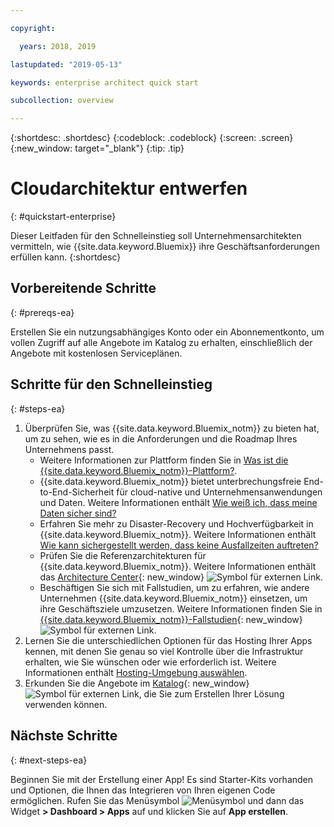 ```yaml
---

copyright:

  years: 2018, 2019

lastupdated: "2019-05-13"

keywords: enterprise architect quick start

subcollection: overview

---
```


{:shortdesc: .shortdesc}
{:codeblock: .codeblock}
{:screen: .screen}
{:new_window: target="_blank"}
{:tip: .tip}

# Cloudarchitektur entwerfen
{: #quickstart-enterprise}

Dieser Leitfaden für den Schnelleinstieg soll Unternehmensarchitekten vermitteln, wie {{site.data.keyword.Bluemix}} ihre Geschäftsanforderungen erfüllen kann. 
{:shortdesc}

## Vorbereitende Schritte
{: #prereqs-ea}

Erstellen Sie ein nutzungsabhängiges Konto oder ein Abonnementkonto, um vollen Zugriff auf alle Angebote im Katalog zu erhalten, einschließlich der Angebote mit kostenlosen Serviceplänen. 

## Schritte für den Schnelleinstieg
{: #steps-ea}

1. Überprüfen Sie, was {{site.data.keyword.Bluemix_notm}} zu bieten hat, um zu sehen, wie es in die Anforderungen und die Roadmap Ihres Unternehmens passt. 
    * Weitere Informationen zur Plattform finden Sie in [Was ist die {{site.data.keyword.Bluemix_notm}}-Plattform?](/docs/overview?topic=overview-whatis-platform).
    * {{site.data.keyword.Bluemix_notm}} bietet unterbrechungsfreie End-to-End-Sicherheit für cloud-native und Unternehmensanwendungen und Daten. Weitere Informationen enthält [Wie weiß ich, dass meine Daten sicher sind?](/docs/overview?topic=overview-security) 
    * Erfahren Sie mehr zu Disaster-Recovery und Hochverfügbarkeit in {{site.data.keyword.Bluemix_notm}}. Weitere Informationen enthält [Wie kann sichergestellt werden, dass keine Ausfallzeiten auftreten?](/docs/overview?topic=overview-zero-downtime)
    * Prüfen Sie die Referenzarchitekturen für {{site.data.keyword.Bluemix_notm}}. Weitere Informationen enthält das [Architecture Center](https://www.ibm.com/cloud/garage/architectures){: new_window} ![Symbol für externen Link](../icons/launch-glyph.svg). 
    * Beschäftigen Sie sich mit Fallstudien, um zu erfahren, wie andere Unternehmen {{site.data.keyword.Bluemix_notm}} einsetzen, um ihre Geschäftsziele umzusetzen. Weitere Informationen finden Sie in [{{site.data.keyword.Bluemix_notm}}-Fallstudien](https://www.ibm.com/cloud-computing/bluemix/case-studies){: new_window} ![Symbol für externen Link](../icons/launch-glyph.svg). 
2. Lernen Sie die unterschiedlichen Optionen für das Hosting Ihrer Apps kennen, mit denen Sie genau so viel Kontrolle über die Infrastruktur erhalten, wie Sie wünschen oder wie erforderlich ist. Weitere Informationen enthält [Hosting-Umgebung auswählen](/docs/apps/tutorials?topic=creating-apps-hosting).
3. Erkunden Sie die Angebote im [Katalog](https://cloud.ibm.com/catalog){: new_window} ![Symbol für externen Link](../icons/launch-glyph.svg), die Sie zum Erstellen Ihrer Lösung verwenden können.

## Nächste Schritte
{: #next-steps-ea}

Beginnen Sie mit der Erstellung einer App! Es sind Starter-Kits vorhanden und Optionen, die Ihnen das Integrieren von Ihren eigenen Code ermöglichen. Rufen Sie das Menüsymbol ![Menüsymbol](../icons/icon_hamburger.svg) und dann das Widget **> Dashboard > Apps** auf und klicken Sie auf **App erstellen**.

